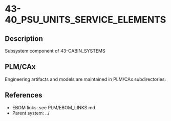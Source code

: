# 43-40_PSU_UNITS_SERVICE_ELEMENTS

## Description
Subsystem component of 43-CABIN_SYSTEMS

## PLM/CAx
Engineering artifacts and models are maintained in PLM/CAx subdirectories.

## References
- EBOM links: see PLM/EBOM_LINKS.md
- Parent system: ../
